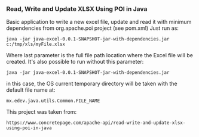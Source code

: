 ### Read, Write and Update XLSX Using POI in Java
Basic application to write a new excel file, update and read it with minimum dependencies from org.apache.poi project (see pom.xml)
Just run as:

	java -jar java-excel-0.0.1-SNAPSHOT-jar-with-dependencies.jar c:/tmp/xls/myFile.xlsx

Where last parameter is the full file path location where the Excel file will be created.
It's also possible to run without this parameter:

	java -jar java-excel-0.0.1-SNAPSHOT-jar-with-dependencies.jar

in this case, the OS current temporary directory will be taken with the default file name at:

	mx.edev.java.utils.Common.FILE_NAME


This project was taken from:

	https://www.concretepage.com/apache-api/read-write-and-update-xlsx-using-poi-in-java